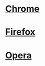 # [Chrome](https://chrome.google.com/webstore/detail/linfinity/iadfaoojceoionicnkgkmhffkfeepffc)

# [Firefox](https://addons.mozilla.org/en-US/firefox/addon/linfinity/?src=search)

# [Opera](https://addons.opera.com/en/extensions/details/linfinity/)
